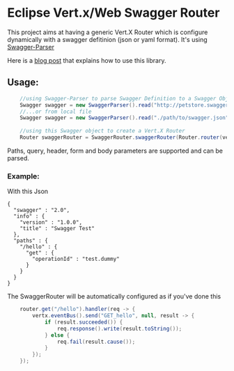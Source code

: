 # Eclipse Vert.x/Web Swagger Router

This project aims at having a generic Vert.X Router which is configure dynamically with a swagger defitinion (json or yaml format).
It's using [Swagger-Parser](https://github.com/swagger-api/swagger-parser#usage)

Here is a [blog post](http://vertx.io/blog/presentation-of-the-vert-x-swagger-project) that explains how to use this library.

## Usage:

```java
    //using Swagger-Parser to parse Swagger Definition to a Swagger Object from URL
    Swagger swagger = new SwaggerParser().read("http://petstore.swagger.io/v2/swagger.json");
    //...or from local file
    Swagger swagger = new SwaggerParser().read("./path/to/swagger.json");
    
    //using this Swagger object to create a Vert.X Router
    Router swaggerRouter = SwaggerRouter.swaggerRouter(Router.router(vertx), swagger, vertx.eventBus());
```

Paths, query, header, form and body parameters are supported and can be parsed.

### Example:
With this Json

    {
      "swagger" : "2.0",
      "info" : {
        "version" : "1.0.0",
        "title" : "Swagger Test"
      },
      "paths" : {
        "/hello" : {
          "get" : {
            "operationId" : "test.dummy"
          }
        }
      }
    }

The SwaggerRouter will be automatically configured as if you've done this
```java
    router.get("/hello").handler(req -> {
        vertx.eventBus().send("GET_hello", null, result -> {
            if (result.succeeded()) {
                req.response().write(result.toString());
            } else {
                req.fail(result.cause());
            }
        });
    });
```

